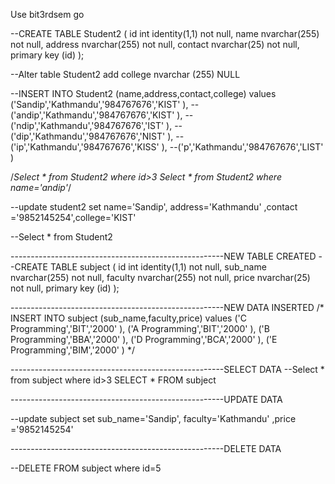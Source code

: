 Use bit3rdsem
go

--CREATE TABLE Student2 ( id int identity(1,1) not null, name nvarchar(255) not null, address nvarchar(255) not null, contact nvarchar(25) not null, primary key (id) );

--Alter table Student2 add college nvarchar (255) NULL

--INSERT INTO Student2 (name,address,contact,college) values ('Sandip','Kathmandu','984767676','KIST' ),
--('andip','Kathmandu','984767676','KIST' ),
--('ndip','Kathmandu','984767676','IST' ),
--('dip','Kathmandu','984767676','NIST' ),
--('ip','Kathmandu','984767676','KISS' ),
--('p','Kathmandu','984767676','LIST' )

/*Select * from Student2 where id>3
Select * from Student2 where name='andip'*/

--update student2 set name='Sandip', address='Kathmandu' ,contact ='9852145254',college='KIST' 

--Select * from Student2

-----------------------------------------------------NEW TABLE CREATED
--CREATE TABLE subject ( id int identity(1,1) not null, sub_name nvarchar(255) not null, faculty nvarchar(255) not null, price nvarchar(25) not null, primary key (id) );


-----------------------------------------------------NEW DATA INSERTED
/*
INSERT INTO subject (sub_name,faculty,price) values ('C Programming','BIT','2000' ),
('A Programming','BIT','2000' ),
('B Programming','BBA','2000' ),
('D Programming','BCA','2000' ),
('E Programming','BIM','2000' )
*/

-----------------------------------------------------SELECT DATA
--Select * from subject where id>3
SELECT * FROM subject 

-----------------------------------------------------UPDATE DATA

--update subject set sub_name='Sandip', faculty='Kathmandu' ,price ='9852145254'

-----------------------------------------------------DELETE DATA

--DELETE FROM subject where id=5



